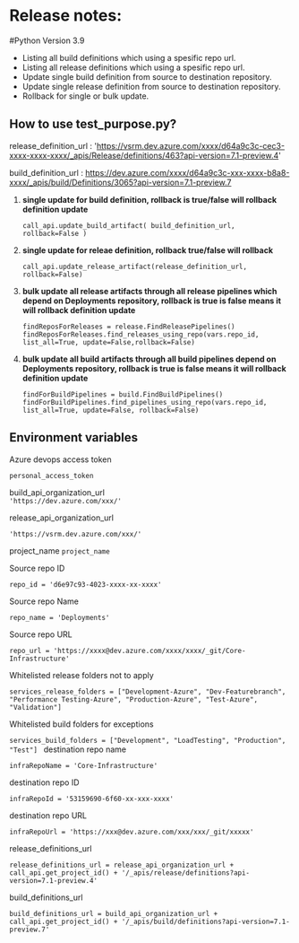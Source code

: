 # Release notes:
#Python Version 3.9

 - Listing all build definitions which using a spesific repo url.
 - Listing all release definitions which using a spesific repo url.
 - Update single build definition from source to destination repository.
 - Update single release definition  from source to destination repository.
 - Rollback for single or bulk update.

## How to use test_purpose.py?

   release_definition_url : 'https://vsrm.dev.azure.com/xxxx/d64a9c3c-cec3-xxxx-xxxx-xxxx/_apis/Release/definitions/463?api-version=7.1-preview.4'

   build_definition_url : https://dev.azure.com/xxxx/d64a9c3c-xxx-xxxx-b8a8-xxxx/_apis/build/Definitions/3065?api-version=7.1-preview.7

 1. **single update for build definition, rollback is true/false  will rollback definition update**

        call_api.update_build_artifact( build_definition_url, rollback=False )
   

 2. **single update for releae definition, rollback true/false will  rollback**

       `call_api.update_release_artifact(release_definition_url, rollback=False)`

 3. **bulk update all release artifacts through all release pipelines which depend on Deployments repository, rollback is true is false means it will rollback definition update**

        findReposForReleases = release.FindReleasePipelines()
        findReposForReleases.find_releases_using_repo(vars.repo_id, list_all=True, update=False,rollback=False)

 4. **bulk update all build artifacts through all build pipelines depend on Deployments repository, rollback is true is false means it will rollback definition update**

     `findForBuildPipelines = build.FindBuildPipelines()
findForBuildPipelines.find_pipelines_using_repo(vars.repo_id, list_all=True, update=False, rollback=False)`

  ## Environment variables
 
Azure devops access token

`personal_access_token   `

build_api_organization_url\
`'https://dev.azure.com/xxx/'`

release_api_organization_url

`'https://vsrm.dev.azure.com/xxx/'`

project_name 
`project_name`

Source repo ID

`repo_id = 'd6e97c93-4023-xxxx-xx-xxxx'`

Source repo Name

`repo_name = 'Deployments'`

Source repo URL

`repo_url = 'https://xxxx@dev.azure.com/xxxx/xxxx/_git/Core-Infrastructure'`

Whitelisted release folders not to apply

`services_release_folders = ["Development-Azure", "Dev-Featurebranch", "Performance Testing-Azure", "Production-Azure", "Test-Azure", "Validation"]`

Whitelisted build folders for exceptions

`services_build_folders = ["Development", "LoadTesting", "Production", "Test"]
`
destination repo name

`infraRepoName = 'Core-Infrastructure'`

destination repo ID

`infraRepoId = '53159690-6f60-xx-xxx-xxxx'`

destination repo URL

`infraRepoUrl = 'https://xxx@dev.azure.com/xxx/xxx/_git/xxxxx'`

release_definitions_url

`release_definitions_url = release_api_organization_url + call_api.get_project_id() + '/_apis/release/definitions?api-version=7.1-preview.4'`

build_definitions_url

`build_definitions_url = build_api_organization_url + call_api.get_project_id() + '/_apis/build/definitions?api-version=7.1-preview.7'
`
